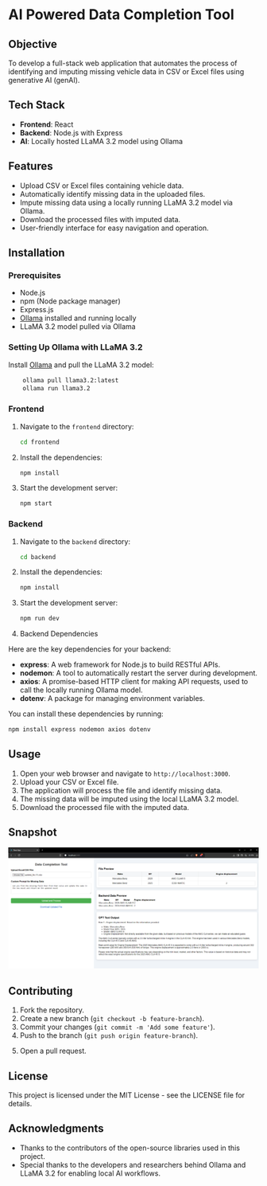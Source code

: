 # AI Powered Data Completion Tool

## Objective
To develop a full-stack web application that automates the process of identifying and imputing missing vehicle data in CSV or Excel files using generative AI (genAI).

## Tech Stack
- **Frontend**: React
- **Backend**: Node.js with Express
- **AI**: Locally hosted LLaMA 3.2 model using Ollama

## Features
- Upload CSV or Excel files containing vehicle data.
- Automatically identify missing data in the uploaded files.
- Impute missing data using a locally running LLaMA 3.2 model via Ollama.
- Download the processed files with imputed data.
- User-friendly interface for easy navigation and operation.

## Installation

### Prerequisites
- Node.js
- npm (Node package manager)
- Express.js
- [Ollama](https://ollama.com/) installed and running locally
- LLaMA 3.2 model pulled via Ollama

### Setting Up Ollama with LLaMA 3.2

Install [Ollama](https://ollama.com/) and pull the LLaMA 3.2 model:

```bash
    ollama pull llama3.2:latest
    ollama run llama3.2
```
### Frontend
1. Navigate to the `frontend` directory:
    ```bash
    cd frontend
    ```
2. Install the dependencies:
    ```bash
    npm install
    ```
3. Start the development server:
    ```bash
    npm start
    ```

### Backend
1. Navigate to the `backend` directory:
    ```bash
    cd backend
    ```
2. Install the dependencies:
    ```bash
    npm install
    ```

3. Start the development server:
    ```bash
    npm run dev
    ```
4. Backend Dependencies

Here are the key dependencies for your backend:

- **express**: A web framework for Node.js to build RESTful APIs.
- **nodemon**: A tool to automatically restart the server during development.
- **axios**: A promise-based HTTP client for making API requests, used to call the locally running Ollama model.
- **dotenv**: A package for managing environment variables.

You can install these dependencies by running:

```bash
npm install express nodemon axios dotenv
```

## Usage
1. Open your web browser and navigate to `http://localhost:3000`.
2. Upload your CSV or Excel file.
3. The application will process the file and identify missing data.
4. The missing data will be imputed using the local LLaMA 3.2 model.
5. Download the processed file with the imputed data.

## Snapshot
![Alt text](images/frontend-snapsort.png)

## Contributing
1. Fork the repository.
2. Create a new branch (`git checkout -b feature-branch`).
3. Commit your changes (`git commit -m 'Add some feature'`).
4. Push to the branch (`git push origin feature-branch`).
<!-- <`git push -u origin HEAD:main'> to push in main  -->
5. Open a pull request.

## License
This project is licensed under the MIT License - see the LICENSE file for details.

## Acknowledgments
- Thanks to the contributors of the open-source libraries used in this project.
- Special thanks to the developers and researchers behind Ollama and LLaMA 3.2 for enabling local AI workflows.
